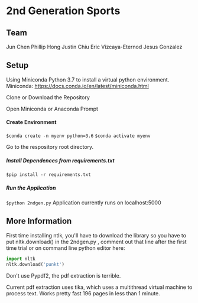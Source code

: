# 2nd Generation Sports

## Team

Jun Chen
Phillip Hong
Justin Chiu
Eric Vizcaya-Eternod
Jesus Gonzalez

## Setup

Using Miniconda Python 3.7 to install a virtual python environment. 
Miniconda: https://docs.conda.io/en/latest/miniconda.html 

Clone or Download the Repository

Open Miniconda or Anaconda Prompt

#### Create Environment
`$conda create -n myenv python=3.6`
`$conda activate myenv`

Go to the respository root directory.

##### Install Dependences from requirements.txt
`$pip install -r requirements.txt`

##### Run the Application
`$python 2ndgen.py`
Application currently runs on localhost:5000

## More Information
First time installing ntlk, you'll have to download the library 
so you have to put nltk.download() in the 2ndgen.py , comment out that line after  the first time trial or on command line python editor
here:

```python
import nltk
nltk.download('punkt')
```



Don't use Pypdf2, the pdf extraction is terrible. 

Current pdf extraction uses tika, which uses a multithread virtual machine to process text. Works pretty fast 196 pages in less than 1 minute.



